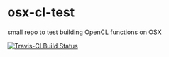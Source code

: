 # osx-cl-test
small repo to test building OpenCL functions on OSX

[![Travis-CI Build Status](https://travis-ci.org/cdeterman/osx-cl-test.png?branch=master)](https://travis-ci.org/cdeterman/osx-cl-test)
